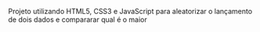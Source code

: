 Projeto utilizando HTML5, CSS3 e JavaScript para aleatorizar o lançamento de dois dados e compararar qual é o maior
